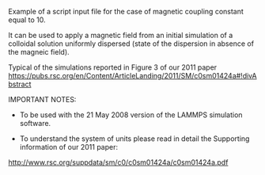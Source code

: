 Example of a script input file for the case of magnetic coupling constant equal to 10.

It can be used to apply a magnetic field from an initial simulation of a colloidal solution uniformly dispersed (state of the dispersion in absence of the magneic field).

Typical of the simulations reported in Figure 3 of our 2011 paper 
https://pubs.rsc.org/en/Content/ArticleLanding/2011/SM/c0sm01424a#!divAbstract 

IMPORTANT NOTES:

- To be used with the 21 May 2008 version of the LAMMPS simulation software.

- To understand the system of units please read in detail the Supporting information of our 2011 paper:

http://www.rsc.org/suppdata/sm/c0/c0sm01424a/c0sm01424a.pdf





